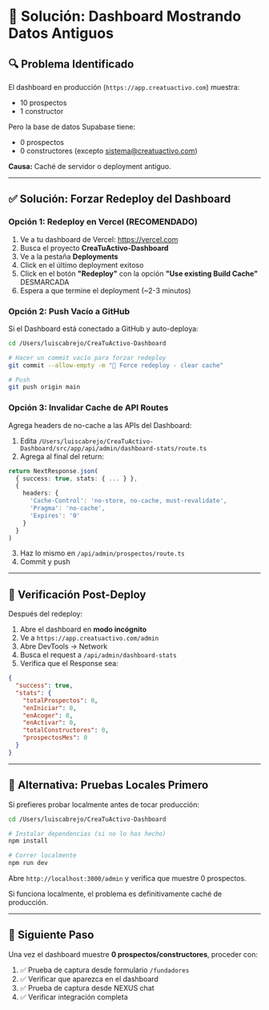 # 🔧 Solución: Dashboard Mostrando Datos Antiguos

## 🔍 Problema Identificado

El dashboard en producción (`https://app.creatuactivo.com`) muestra:
- 10 prospectos
- 1 constructor

Pero la base de datos Supabase tiene:
- 0 prospectos
- 0 constructores (excepto sistema@creatuactivo.com)

**Causa:** Caché de servidor o deployment antiguo.

---

## ✅ Solución: Forzar Redeploy del Dashboard

### Opción 1: Redeploy en Vercel (RECOMENDADO)

1. Ve a tu dashboard de Vercel: https://vercel.com
2. Busca el proyecto **CreaTuActivo-Dashboard**
3. Ve a la pestaña **Deployments**
4. Click en el último deployment exitoso
5. Click en el botón **"Redeploy"** con la opción **"Use existing Build Cache"** DESMARCADA
6. Espera a que termine el deployment (~2-3 minutos)

### Opción 2: Push Vacío a GitHub

Si el Dashboard está conectado a GitHub y auto-deploya:

```bash
cd /Users/luiscabrejo/CreaTuActivo-Dashboard

# Hacer un commit vacío para forzar redeploy
git commit --allow-empty -m "🔄 Force redeploy - clear cache"

# Push
git push origin main
```

### Opción 3: Invalidar Cache de API Routes

Agrega headers de no-cache a las APIs del Dashboard:

1. Edita `/Users/luiscabrejo/CreaTuActivo-Dashboard/src/app/api/admin/dashboard-stats/route.ts`
2. Agrega al final del return:

```typescript
return NextResponse.json(
  { success: true, stats: { ... } },
  {
    headers: {
      'Cache-Control': 'no-store, no-cache, must-revalidate',
      'Pragma': 'no-cache',
      'Expires': '0'
    }
  }
)
```

3. Haz lo mismo en `/api/admin/prospectos/route.ts`
4. Commit y push

---

## 🧪 Verificación Post-Deploy

Después del redeploy:

1. Abre el dashboard en **modo incógnito**
2. Ve a `https://app.creatuactivo.com/admin`
3. Abre DevTools → Network
4. Busca el request a `/api/admin/dashboard-stats`
5. Verifica que el Response sea:

```json
{
  "success": true,
  "stats": {
    "totalProspectos": 0,
    "enIniciar": 0,
    "enAcoger": 0,
    "enActivar": 0,
    "totalConstructores": 0,
    "prospectosMes": 0
  }
}
```

---

## 📝 Alternativa: Pruebas Locales Primero

Si prefieres probar localmente antes de tocar producción:

```bash
cd /Users/luiscabrejo/CreaTuActivo-Dashboard

# Instalar dependencias (si no lo has hecho)
npm install

# Correr localmente
npm run dev
```

Abre `http://localhost:3000/admin` y verifica que muestre 0 prospectos.

Si funciona localmente, el problema es definitivamente caché de producción.

---

## 🎯 Siguiente Paso

Una vez el dashboard muestre **0 prospectos/constructores**, proceder con:

1. ✅ Prueba de captura desde formulario `/fundadores`
2. ✅ Verificar que aparezca en el dashboard
3. ✅ Prueba de captura desde NEXUS chat
4. ✅ Verificar integración completa
